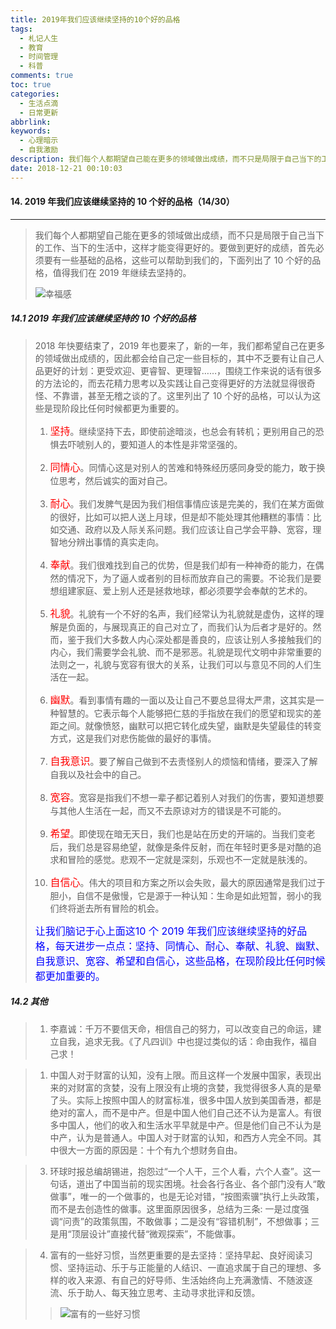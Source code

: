 ```yaml
---
title: 2019年我们应该继续坚持的10个好的品格
tags:
  - 札记人生
  - 教育
  - 时间管理
  - 科普
comments: true
toc: true
categories:
  - 生活点滴
  - 日常更新
abbrlink: 
keywords:
  - 心理暗示
  - 自我激励
description: 我们每个人都期望自己能在更多的领域做出成绩，而不只是局限于自己当下的工作、当下的生活中，这样才能变得更好的。要做到更好的成绩，首先必须要有一些基础的品格，这些可以帮助到我们的，下面列出了 10 个好的品格，值得我们在 2019 年继续去坚持的。
date: 2018-12-21 00:10:03
---
```

<script type="text/javascript" src="/js/src/bai.js"></script>

#### 14. 2019 年我们应该继续坚持的 10 个好的品格（14/30）
---
> 我们每个人都期望自己能在更多的领域做出成绩，而不只是局限于自己当下的工作、当下的生活中，这样才能变得更好的。要做到更好的成绩，首先必须要有一些基础的品格，这些可以帮助到我们的，下面列出了 10 个好的品格，值得我们在 2019 年继续去坚持的。
>
> ![幸福感](https://ws4.sinaimg.cn/large/006tNbRwgy1fydywwuvp4j30nc0dcwev.jpg)

##### 14.1 2019 年我们应该继续坚持的 10 个好的品格
> 2018 年快要结束了，2019 年也要来了，新的一年，我们都希望自己在更多的领域做出成绩的，因此都会给自己定一些目标的，其中不乏要有让自己人品更好的计划：更受欢迎、更睿智、更理智……，围绕工作来说的话有很多的方法论的，而去花精力思考以及实践让自己变得更好的方法就显得很奇怪、不靠谱，甚至无稽之谈的了。这里列出了 10 个好的品格，可以认为这些是现阶段比任何时候都更为重要的。
> 
> 1. <font color="red" size = 3>坚持</font>。继续坚持下去，即使前途暗淡，也总会有转机；更别用自己的恐惧去吓唬别人的，要知道人的本性是非常坚强的。
> 
> 2. <font color="red" size = 3>同情心</font>。同情心这是对别人的苦难和特殊经历感同身受的能力，敢于换位思考，然后诚实的面对自己。
> 
> 3. <font color="red" size = 3>耐心</font>。我们发脾气是因为我们相信事情应该是完美的，我们在某方面做的很好，比如可以把人送上月球，但是却不能处理其他糟糕的事情：比如交通、政府以及人际关系问题。我们应该让自己学会平静、宽容，理智地分辨出事情的真实走向。
> 
> 4. <font color="red" size = 3>奉献</font>。我们很难找到自己的优势，但是我们却有一种神奇的能力，在偶然的情况下，为了逼人或者别的目标而放弃自己的需要。不论我们是要想组建家庭、爱上别人还是拯救地球，都必须要学会奉献的艺术的。
> 
> 5. <font color="red" size = 3>礼貌</font>。礼貌有一个不好的名声，我们经常认为礼貌就是虚伪，这样的理解是负面的，与展现真正的自己对立了，而我们认为后者才是好的。然而，鉴于我们大多数人内心深处都是善良的，应该让别人多接触我们的内心，我们需要学会礼貌、而不是邪恶。礼貌是现代文明中非常重要的法则之一，礼貌与宽容有很大的关系，让我们可以与意见不同的人们生活在一起。
> 
> 6. <font color="red" size = 3>幽默</font>。看到事情有趣的一面以及让自己不要总显得太严肃，这其实是一种智慧的。它表示每个人能够把仁慈的手指放在我们的愿望和现实的差距之间。就像愤怒，幽默可以把它转化成失望，幽默是失望最佳的转变方式，这是我们对悲伤能做的最好的事情。
> 
> 7. <font color="red" size = 3>自我意识</font>。要了解自己做到不去责怪别人的烦恼和情绪，要深入了解自我以及社会中的自己。
> 
> 8. <font color="red" size = 3>宽容</font>。宽容是指我们不想一辈子都记着别人对我们的伤害，要知道想要与其他人生活在一起，而又不去原谅对方的错误是不可能的。
> 
> 9. <font color="red" size = 3>希望</font>。即使现在暗无天日，我们也是站在历史的开端的。当我们变老后，我们总是容易绝望，就像是条件反射，而在年轻时更多是对酷的追求和冒险的感觉。悲观不一定就是深刻，乐观也不一定就是肤浅的。
> 
> 10. <font color="red" size = 3>自信心</font>。伟大的项目和方案之所以会失败，最大的原因通常是我们过于胆小，自信不是傲慢，它是源于一种认知：生命是如此短暂，弱小的我们终将逝去所有冒险的机会。
> 
>  <font color="blue" size = 3>让我们脑记于心上面这10 个 2019 年我们应该继续坚持的好品格，每天进步一点点：坚持、同情心、耐心、奉献、礼貌、幽默、自我意识、宽容、希望和自信心，这些品格，在现阶段比任何时候都更加重要的。</font>

##### 14.2 其他
> 1. 李嘉诚：千万不要信天命，相信自己的努力，可以改变自己的命运，建立自我，追求无我。《了凡四训》中也提过类似的话：命由我作，福自己求！

> 1. 中国人对于财富的认知，没有上限。而且这样一个发展中国家，表现出来的对财富的贪婪，没有上限没有止境的贪婪，我觉得很多人真的是晕了头。实际上按照中国人的财富标准，很多中国人放到美国香港，都是绝对的富人，而不是中产。但是中国人他们自己还不认为是富人。有很多中国人，他们的收入和生活水平早就是中产。但是他们自己不认为是中产，认为是普通人。中国人对于财富的认知，和西方人完全不同。其中很大一方面的原因是：十个有九个想财务自由。

> 3. 环球时报总编胡锡进，抱怨过“一个人干，三个人看，六个人查”。这一句话，道出了中国当前的现实困境。社会各行各业、各个部门没有人“敢做事”，唯一的一个做事的，也是无论对错，“按图索骥”执行上头政策，而不是去创造性的做事。这里面原因很多，总结为三条: 一是过度强调“问责”的政策氛围，不敢做事；二是没有“容错机制”，不想做事；三是用“顶层设计”直接代替“微观探索”，不能做事。

> 4. 富有的一些好习惯，当然更重要的是去坚持：坚持早起、良好阅读习惯、坚持运动、乐于与正能量的人结识、一直追求属于自己的理想、多样的收入来源、有自己的好导师、生活始终向上充满激情、不随波逐流、乐于助人、每天独立思考、主动寻求批评和反馈。
>>
>> ![富有的一些好习惯](https://ws2.sinaimg.cn/large/006tNbRwgy1fye075u8xhj30ro0ziabx.jpg)
